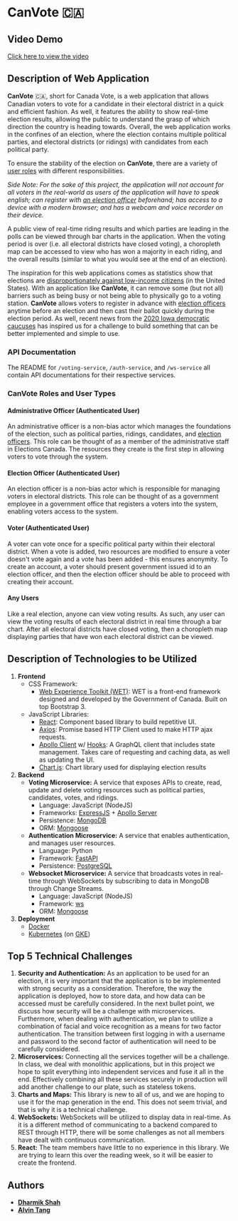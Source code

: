 # CanVote :canada:

## Video Demo

[Click here to view the video](https://www.youtube.com/watch?v=pdOD73GqIrU&feature=youtu.be)

## Description of Web Application

**CanVote** :canada:, short for Canada Vote, is a web application that allows Canadian voters to vote for a candidate in their electoral district in a quick and efficient fashion. As well, it features the ability to show real-time election results, allowing the public to understand the grasp of which direction the country is heading towards. Overall, the web application works in the confines of an election, where the election contains multiple political parties, and electoral districts (or ridings) with candidates from each political party.

To ensure the stability of the election on **CanVote**, there are a variety of [user roles](#CanVote-Roles-and-User-Types) with different responsibilities.

*Side Note: For the sake of this project, the application will not account for all voters in the real-world as users of the application will have to speak english; can register with [an election officer](#election-officer-authenticated-user) beforehand; has access to a device with a modern browser; and has a webcam and voice recorder on their device.*

A public view of real-time riding results and which parties are leading in the polls can be viewed through bar charts in the application. When the voting period is over (i.e. all electoral districts have closed voting), a choropleth map can be accessed to view who has won a majority in each riding, and the overall results (similar to what you would see at the end of an election).

The inspiration for this web applications comes as statistics show that elections are [disproportionately against low-income citizens](https://www.theatlantic.com/politics/archive/2014/01/why-are-the-poor-and-minorities-less-likely-to-vote/282896/) (in the United States). With an application like **CanVote**, it can remove some (but not all) barriers such as being busy or not being able to physically go to a voting station. **CanVote** allows voters to register in advance with [election officers](#election-officer-authenticated-user) anytime before an election and then cast their ballot quickly during the election period. As well, recent news from the [2020 Iowa democratic caucuses](https://www.cbc.ca/news/world/iowa-caucus-democrats-1.5450749) has inspired us for a challenge to build something that can be better implemented and simple to use.

### API Documentation

The README for `/voting-service`, `/auth-service`, and `/ws-service` all contain API documentations for their respective services.

### CanVote Roles and User Types

#### Administrative Officer (Authenticated User)

An administrative officer is a non-bias actor which manages the foundations of the election, such as political parties, ridings, candidates, and [election officers](#election-officer-authenticated-user). This role can be thought of as a member of the administrative staff in Elections Canada. The resources they create is the first step in allowing voters to vote through the system.

#### Election Officer (Authenticated User)

An election officer is a non-bias actor which is responsible for managing voters in electoral districts. This role can be thought of as a government employee in a government office that registers a voters into the system, enabling voters access to the system.

#### Voter (Authenticated User)

A voter can vote once for a specific political party within their electoral district. When a vote is added, two resources are modified to ensure a voter doesn't vote again and a vote has been added - this ensures anonymity. To create an account, a voter should present government issued id to an election officer, and then the election officer should be able to proceed with creating their account.

#### Any Users

Like a real election, anyone can view voting results. As such, any user can view the voting results of each electoral district in real time through a bar chart. After all electoral districts have closed voting, then a choropleth map displaying parties that have won each electoral district can be viewed.

## Description of Technologies to be Utilized

1. **Frontend**
    - CSS Framework:
        - [Web Experience Toolkit (WET)](https://wet-boew.github.io/v4.0-ci/index-en.html): WET is a front-end framework designed and developed by the Government of Canada. Built on top Bootstrap 3.
    - JavaScript Libraries:
        - [React](https://reactjs.org/): Component based library to build repetitive UI.
        - [Axios](https://github.com/axios/axios): Promise based HTTP Client used to make HTTP ajax requests.
        - [Apollo Client](https://www.apollographql.com/docs/react/) w/ [Hooks](https://www.apollographql.com/docs/react/api/react-hooks/): A GraphQL client that includes state management. Takes care of requesting and caching data, as well as updating the UI.
        - [Chart.js](https://www.chartjs.org/): Chart library used for displaying election results
2. **Backend**
    - **Voting Microservice:** A service that exposes APIs to create, read, update and delete voting resources such as political parties, candidates, votes, and ridings.
        - Language: JavaScript (NodeJS)
        - Frameworks: [ExpressJS](https://expressjs.com/) + [Apollo Server](https://www.apollographql.com/docs/apollo-server/)
        - Persistence: [MongoDB](https://www.mongodb.com/)
        - ORM: [Mongoose](https://mongoosejs.com/)
    - **Authentication Microservice:** A service that enables authentication, and manages user resources.
        - Language: Python
        - Framework: [FastAPI](https://github.com/tiangolo/fastapi)
        - Persistence: [PostgreSQL](https://www.postgresql.org/)
    - **Websocket Microservice:** A service that broadcasts votes in real-time through WebSockets by subscribing to data in MongoDB through Change Streams.
        - Language: JavaScript (NodeJS)
        - Framework: [ws](https://github.com/websockets/ws)
        - ORM: [Mongoose](https://mongoosejs.com/)
3. **Deployment**
    - [Docker](https://www.docker.com/)
    - [Kubernetes](https://kubernetes.io/) (on [GKE](https://cloud.google.com/kubernetes-engine))

## Top 5 Technical Challenges

1. **Security and Authentication:** As an application to be used for an election, it is very important that the application is to be implemented with strong security as a consideration. Therefore, the way the application is deployed, how to store data, and how data can be accessed must be carefully considered. In the next bullet point, we discuss how security will be a challenge with microservices. Furthermore, when dealing with authentication, we plan to utilize a combination of facial and voice recognition as a means for two factor authentication. The transition between first logging in with a username and password to the second factor of authentication will need to be carefully considered.
2. **Microservices:** Connecting all the services together will be a challenge. In class, we deal with monolithic applications, but in this project we hope to split everything into independent services and fuse it all in the end. Effectively combining all these services securely in production will add another challenge to our plate, such as stateless tokens.
3. **Charts and Maps:** This library is new to all of us, and we are hoping to use it for the map generation in the end. This does not seem trivial, and that is why it is a technical challenge.
4. **WebSockets:** WebSockets will be utilized to display data in real-time. As it is a different method of communicating to a backend compared to REST through HTTP, there will be some challenges as not all members have dealt with continuous communication.
5. **React:** The team members have little to no experience in this library. We are trying to learn this over the reading week, so it will be easier to create the frontend.

## Authors

- **[Dharmik Shah](https://github.com/dharm1k987)**
- **[Alvin Tang](https://github.com/alvintangz)**
